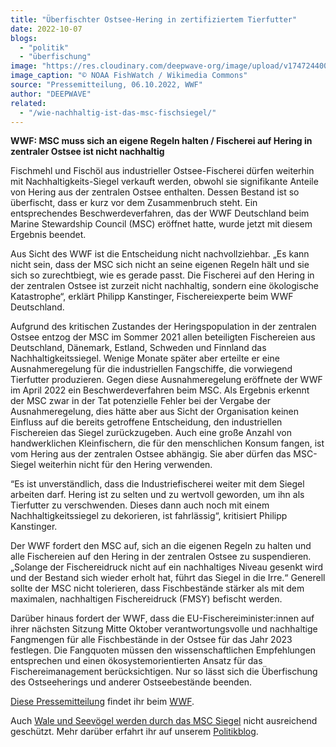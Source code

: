 ```yaml
---
title: "Überfischter Ostsee-Hering in zertifiziertem Tierfutter"
date: 2022-10-07
blogs: 
  - "politik"
  - "überfischung"
image: "https://res.cloudinary.com/deepwave-org/image/upload/v1747244008/deepwave.org/Catch_of_Atlantic_herring.jpg"
image_caption: "© NOAA FishWatch / Wikimedia Commons"
source: "Pressemitteilung, 06.10.2022, WWF"
author: "DEEPWAVE"
related: 
  - "/wie-nachhaltig-ist-das-msc-fischsiegel/"
---
```


**WWF: MSC muss sich an eigene Regeln halten / Fischerei auf Hering in zentraler Ostsee ist nicht nachhaltig**

Fischmehl und Fischöl aus industrieller Ostsee-Fischerei dürfen weiterhin mit Nachhaltigkeits-Siegel verkauft werden, obwohl sie signifikante Anteile von Hering aus der zentralen Ostsee enthalten. Dessen Bestand ist so überfischt, dass er kurz vor dem Zusammenbruch steht. Ein entsprechendes Beschwerdeverfahren, das der WWF Deutschland beim Marine Stewardship Council (MSC) eröffnet hatte, wurde jetzt mit diesem Ergebnis beendet.

Aus Sicht des WWF ist die Entscheidung nicht nachvollziehbar. „Es kann nicht sein, dass der MSC sich nicht an seine eigenen Regeln hält und sie sich so zurechtbiegt, wie es gerade passt. Die Fischerei auf den Hering in der zentralen Ostsee ist zurzeit nicht nachhaltig, sondern eine ökologische Katastrophe“, erklärt Philipp Kanstinger, Fischereiexperte beim WWF Deutschland.

Aufgrund des kritischen Zustandes der Heringspopulation in der zentralen Ostsee entzog der MSC im Sommer 2021 allen beteiligten Fischereien aus Deutschland, Dänemark, Estland, Schweden und Finnland das Nachhaltigkeitssiegel. Wenige Monate später aber erteilte er eine Ausnahmeregelung für die industriellen Fangschiffe, die vorwiegend Tierfutter produzieren. Gegen diese Ausnahmeregelung eröffnete der WWF im April 2022 ein Beschwerdeverfahren beim MSC. Als Ergebnis erkennt der MSC zwar in der Tat potenzielle Fehler bei der Vergabe der Ausnahmeregelung, dies hätte aber aus Sicht der Organisation keinen Einfluss auf die bereits getroffene Entscheidung, den industriellen Fischereien das Siegel zurückzugeben. Auch eine große Anzahl von handwerklichen Kleinfischern, die für den menschlichen Konsum fangen, ist vom Hering aus der zentralen Ostsee abhängig. Sie aber dürfen das MSC-Siegel weiterhin nicht für den Hering verwenden.

“Es ist unverständlich, dass die Industriefischerei weiter mit dem Siegel arbeiten darf. Hering ist zu selten und zu wertvoll geworden, um ihn als Tierfutter zu verschwenden. Dieses dann auch noch mit einem Nachhaltigkeitssiegel zu dekorieren, ist fahrlässig“, kritisiert Philipp Kanstinger.

Der WWF fordert den MSC auf, sich an die eigenen Regeln zu halten und alle Fischereien auf den Hering in der zentralen Ostsee zu suspendieren. „Solange der Fischereidruck nicht auf ein nachhaltiges Niveau gesenkt wird und der Bestand sich wieder erholt hat, führt das Siegel in die Irre.“ Generell sollte der MSC nicht tolerieren, dass Fischbestände stärker als mit dem maximalen, nachhaltigen Fischereidruck (FMSY) befischt werden.

Darüber hinaus fordert der WWF, dass die EU-Fischereiminister:innen auf ihrer nächsten Sitzung Mitte Oktober verantwortungsvolle und nachhaltige Fangmengen für alle Fischbestände in der Ostsee für das Jahr 2023 festlegen. Die Fangquoten müssen den wissenschaftlichen Empfehlungen entsprechen und einen ökosystemorientierten Ansatz für das Fischereimanagement berücksichtigen. Nur so lässt sich die Überfischung des Ostseeherings und anderer Ostseebestände beenden.

[Diese Pressemitteilung](https://www.wwf.de/2022/oktober/ueberfischter-ostsee-hering-in-zertifiziertem-tierfutter) findet ihr beim [WWF](https://www.wwf.de/).

Auch [Wale und Seevögel werden durch das MSC Siegel](https://www.deepwave.org/wie-nachhaltig-ist-das-msc-fischsiegel/) nicht ausreichend geschützt. Mehr darüber erfahrt ihr auf unserem [Politikblog](https://www.deepwave.org/blogs/politik/).
